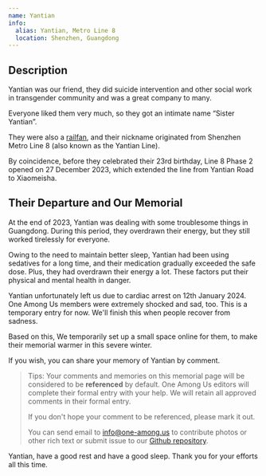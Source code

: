 ```yaml
---
name: Yantian
info:
  alias: Yantian, Metro Line 8
  location: Shenzhen, Guangdong
---
```


## Description

Yantian was our friend, they did suicide intervention and other social work in transgender community and was a great company to many.

Everyone liked them very much, so they got an intimate name “Sister Yantian”.

They were also a [railfan](https://en.wikipedia.org/wiki/Railfan), and their nickname originated from Shenzhen Metro Line 8 (also known as the Yantian Line).

By coincidence, before they celebrated their 23rd birthday, Line 8 Phase 2 opened on 27 December 2023, which extended the line from Yantian Road to Xiaomeisha.

## Their Departure and Our Memorial

At the end of 2023, Yantian was dealing with some troublesome things in Guangdong.
During this period, they overdrawn their energy, but they still worked tirelessly for everyone.

Owing to the need to maintain better sleep, Yantian had been using sedatives for a long time, and their medication gradually exceeded the safe dose.
Plus, they had overdrawn their energy a lot.
These factors put their physical and mental health in danger.

Yantian unfortunately left us due to cardiac arrest on 12th January 2024.
One Among Us members were extremely shocked and sad, too. 
This is a temporary entry for now. We'll finish this when people recover from sadness.

Based on this, We temporarily set up a small space online for them, to make their memorial warmer in this severe winter.

If you wish, you can share your memory of Yantian by comment.

> Tips: Your comments and memories on this memorial page will be considered to be **referenced** by default. One Among Us editors will complete their formal entry with your help. We will retain all approved comments in their formal entry.
>
> If you don't hope your comment to be referenced, please mark it out.
>
> You can send email to [info@one-among.us](mailto:info@one-among.us) to contribute photos or other rich text or submit issue to our [Github repository](https://github.com/one-among-us/data).

Yantian, have a good rest and have a good sleep. Thank you for your efforts all this time.
